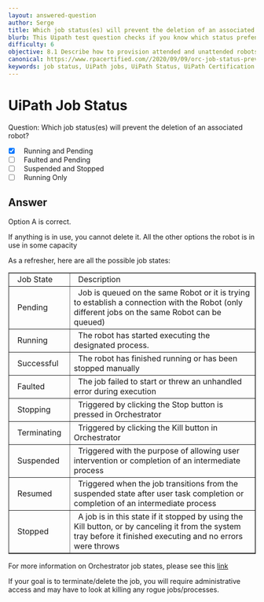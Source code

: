 ```yaml
---
layout: answered-question
author: Serge
title: Which job status(es) will prevent the deletion of an associated robot?
blurb: This Uipath test question checks if you know which status prefents Orchestrator robot deletion.
difficulty: 6
objective: 8.1 Describe how to provision attended and unattended robots to UiPath Orchestrator
canonical: https://www.rpacertified.com//2020/09/09/orc-job-status-prevent-robot-deletion.html
keywords: job status, UiPath jobs, UiPath Status, UiPath Certification Status, UiPath Cert Jobs
---
```


<h1>UiPath Job Status</h1>

Question:  Which job status(es) will prevent the deletion of an associated robot?

 - [X] &nbsp;  Running and Pending
 - [ ] &nbsp;  Faulted and Pending
 - [ ] &nbsp;  Suspended and Stopped
 - [ ] &nbsp;  Running Only

## Answer

Option A is correct.

If anything is in use, you cannot delete it.  All the other options the robot is in use in some capacity

As a refresher, here are all the possible job states:

<table border="1px solid black">
<tr border="1px solid black">
  <td border="1px solid black">&nbsp;&nbsp;Job State&nbsp;&nbsp;</td>
  <td border="1px solid black">&nbsp;&nbsp;Description &nbsp;&nbsp;</td>
</tr>
<tr border="1px solid black">
  <td border="1px solid black">&nbsp;&nbsp;Pending&nbsp;&nbsp;</td>
  <td border="1px solid black">&nbsp;&nbsp;Job is queued on the same Robot or it is trying to establish a connection with the Robot (only different jobs on the same Robot can be queued) &nbsp;&nbsp;</td>
</tr>
<tr>
  <td>&nbsp;&nbsp;Running&nbsp;&nbsp;</td>
  <td>&nbsp;&nbsp;The robot has started executing the designated process. &nbsp;&nbsp;</td>
</tr>
<tr>
  <td>&nbsp;&nbsp;Successful&nbsp;&nbsp;</td>
  <td>&nbsp;&nbsp;The robot has finished running or has been stopped manually &nbsp;&nbsp;</td>
</tr>
<tr>
  <td>&nbsp;&nbsp;Faulted&nbsp;&nbsp;</td>
  <td>&nbsp;&nbsp;The job failed to start or threw an unhandled error during execution &nbsp;&nbsp;</td>
</tr>
<tr>
  <td>&nbsp;&nbsp;Stopping&nbsp;&nbsp;</td>
  <td>&nbsp;&nbsp;Triggered by clicking the Stop button is pressed in Orchestrator &nbsp;&nbsp;</td>
</tr>
<tr>
  <td>&nbsp;&nbsp;Terminating&nbsp;&nbsp;</td>
  <td>&nbsp;&nbsp;Triggered by clicking the Kill button in Orchestrator &nbsp;&nbsp;</td>
</tr>
<tr>
  <td>&nbsp;&nbsp;Suspended&nbsp;&nbsp;</td>
  <td>&nbsp;&nbsp;Triggered with the purpose of allowing user intervention or completion of an intermediate process &nbsp;&nbsp;</td>
</tr>
<tr>
  <td>&nbsp;&nbsp;Resumed&nbsp;&nbsp;</td>
  <td>&nbsp;&nbsp;Triggered when the job transitions from the suspended state after user task completion or completion of an intermediate process  &nbsp;&nbsp;</td>
</tr>
<tr>
  <td>&nbsp;&nbsp;Stopped&nbsp;&nbsp;</td>
  <td>&nbsp;&nbsp;A job is in this state if it stopped by using the Kill button, or by canceling it from the system tray before it finished executing and no errors were throws &nbsp;&nbsp;</td>
</tr>
 </table>

For more information on Orchestrator job states, please see this <a href="https://docs.uipath.com/orchestrator/docs/job-states">link</a>

If your goal is to terminate/delete the job, you will require administrative access and may have to look at killing any rogue jobs/processes. 

